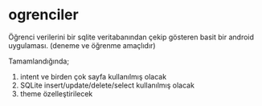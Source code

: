 ogrenciler
==========

Öğrenci verilerini bir sqlite veritabanından çekip gösteren basit bir android uygulaması. (deneme ve öğrenme amaçlıdır)


Tamamlandığında;
1) intent ve birden çok sayfa kullanılmış olacak
2) SQLite insert/update/delete/select kullanılmış olacak
3) theme özelleştirilecek
